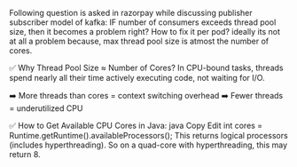 Following question is asked in razorpay while discussing publisher subscriber model of kafka: IF number of consumers exceeds thread pool size, 
then it becomes a problem right? How to fix it per pod? ideally its not at all a problem because, max thread pool size is atmost the number of cores.

✅ Why Thread Pool Size ≈ Number of Cores?
In CPU-bound tasks, threads spend nearly all their time actively executing code, not waiting for I/O.

➡️ More threads than cores = context switching overhead
➡️ Fewer threads = underutilized CPU

✅ How to Get Available CPU Cores in Java:
java
Copy
Edit
int cores = Runtime.getRuntime().availableProcessors();
This returns logical processors (includes hyperthreading). So on a quad-core with hyperthreading, this may return 8.


